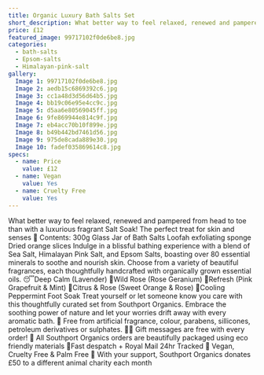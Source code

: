 ```yaml
---
title: Organic Luxury Bath Salts Set
short_description: What better way to feel relaxed, renewed and pampered from head to toe than with a luxurious frag...
price: £12
featured_image: 99717102f0de6be8.jpg
categories:
  - bath-salts
  - Epsom-salts
  - Himalayan-pink-salt
gallery:
  Image 1: 99717102f0de6be8.jpg
  Image 2: aedb15c6869392c6.jpg
  Image 3: cc1a48d3d56d64b5.jpg
  Image 4: bb19c06e95e4cc9c.jpg
  Image 5: d5aa6e80569045ff.jpg
  Image 6: 9fe869944e814c9f.jpg
  Image 7: eb4acc70b10f899e.jpg
  Image 8: b49b442bd7461d56.jpg
  Image 9: 975de8cada889e30.jpg
  Image 10: fadef035869614c8.jpg
specs:
  - name: Price
    value: £12
  - name: Vegan
    value: Yes
  - name: Cruelty Free
    value: Yes
---
```


What better way to feel relaxed, renewed and pampered from head to toe than with a luxurious fragrant Salt Soak! The perfect treat for skin and senses 🛁 
Contents:
300g Glass Jar of Bath Salts
Loofah exfoliating sponge
Dried orange slices 
Indulge in a blissful bathing experience with a blend of Sea Salt, Himalayan Pink Salt, and Epsom Salts, boasting over 80 essential minerals to soothe and nourish skin.
Choose from a variety of beautiful fragrances, each thoughtfully handcrafted with organically grown essential oils. 
😴Deep Calm (Lavender)
🌹Wild Rose (Rose Geranium)
🌿Refresh (Pink Grapefruit & Mint)
🍊Citrus & Rose (Sweet Orange & Rose)
🧊Cooling Peppermint Foot Soak 
Treat yourself or let someone know you care with this thoughtfully curated set from Southport Organics. Embrace the soothing power of nature and let your worries drift away with every aromatic bath.
🍊 Free from artificial fragrance, colour, parabens, sillicones, petroleum derivatives or sulphates.
✍🏼 Gift messages are free with every order!
🌿 All Southport Organics orders are beautifully packaged using eco friendly materials
📮Fast despatch + Royal Mail 24hr Tracked
🐰 Vegan, Cruelty Free & Palm Free
🐾 With your support, Southport Organics donates £50 to a different animal charity each month
